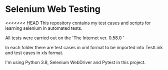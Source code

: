 # Selenium Web Testing
<<<<<<< HEAD
This repository contains my test cases and scripts for learning selenium in automated tests.

All tests were carried out on the 'The Internet ver. 0.58.0 ' 


In each folder there are test cases in xml format to be imported into TestLink and test cases in xls format.

I'm using Python 3.8, Selenium WebDriver and Pytest in this project.
